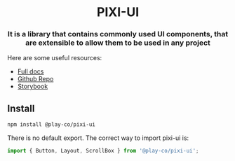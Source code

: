 <div align="center">
    <h1>PIXI-UI</h1>
    <h3>It is a library that contains commonly used UI components, that are extensible to allow them to be used in any project</h3>
</div>

Here are some useful resources:

-   [Full docs](https://pixijs.io/ui/)
-   [Github Repo](https://github.com/pixijs/ui)
-   [Storybook](https://pixijs.io/ui/storybook/)

## Install

```sh
npm install @play-co/pixi-ui
```

There is no default export. The correct way to import pixi-ui is:

```js
import { Button, Layout, ScrollBox } from '@play-co/pixi-ui';
```
